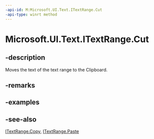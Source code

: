 ```yaml
---
-api-id: M:Microsoft.UI.Text.ITextRange.Cut
-api-type: winrt method
---
```


<!-- Method syntax
public void Cut()
-->

# Microsoft.UI.Text.ITextRange.Cut

## -description
Moves the text of the text range to the Clipboard.

## -remarks

## -examples

## -see-also
[ITextRange.Copy](itextrange_copy_4862135.md), [ITextRange.Paste](itextrange_paste_955889140.md)
